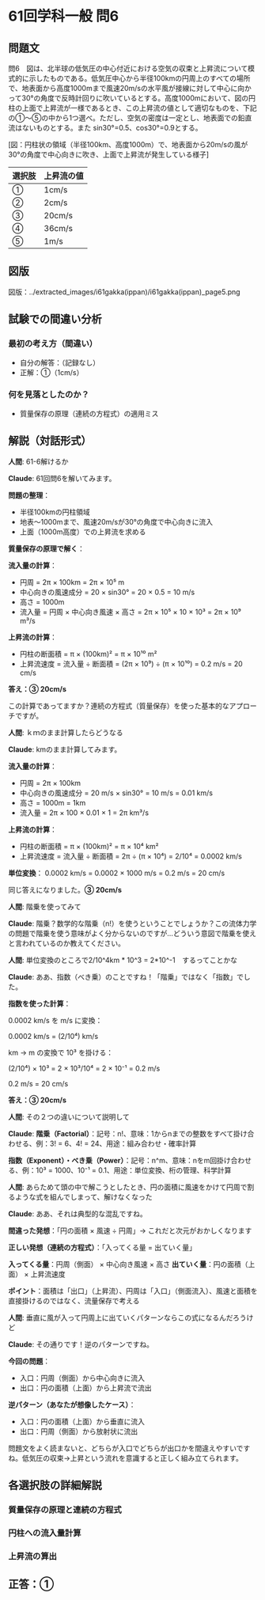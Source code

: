 # 61回学科一般 問6

## 問題文

問6　図は、北半球の低気圧の中心付近における空気の収束と上昇流について模式的に示したものである。低気圧中心から半径100kmの円周上のすべての場所で、地表面から高度1000mまで風速20m/sの水平風が接線に対して中心に向かって30°の角度で反時計回りに吹いているとする。高度1000mにおいて、図の円柱の上面で上昇流が一様であるとき、この上昇流の値として適切なものを、下記の①〜⑤の中から1つ選べ。ただし、空気の密度は一定とし、地表面での鉛直流はないものとする。また sin30°=0.5、cos30°=0.9とする。

[図：円柱状の領域（半径100km、高度1000m）で、地表面から20m/sの風が30°の角度で中心向きに吹き、上面で上昇流が発生している様子]

| 選択肢 | 上昇流の値 |
|--------|-----------|
| ① | 1cm/s |
| ② | 2cm/s |
| ③ | 20cm/s |
| ④ | 36cm/s |
| ⑤ | 1m/s |

## 図版

図版：../extracted_images/i61gakka(ippan)/i61gakka(ippan)_page5.png

## 試験での間違い分析

### 最初の考え方（間違い）
- 自分の解答：（記録なし）
- 正解：①（1cm/s）

### 何を見落としたのか？
- 質量保存の原理（連続の方程式）の適用ミス

## 解説（対話形式）

**人間**: 61-6解けるか

**Claude**: 61回問6を解いてみます。

**問題の整理**：
- 半径100kmの円柱領域
- 地表～1000mまで、風速20m/sが30°の角度で中心向きに流入
- 上面（1000m高度）での上昇流を求める

**質量保存の原理で解く**：

**流入量の計算**：
- 円周 = 2π × 100km = 2π × 10⁵ m
- 中心向きの風速成分 = 20 × sin30° = 20 × 0.5 = 10 m/s
- 高さ = 1000m
- 流入量 = 円周 × 中心向き風速 × 高さ = 2π × 10⁵ × 10 × 10³ = 2π × 10⁹ m³/s

**上昇流の計算**：
- 円柱の断面積 = π × (100km)² = π × 10¹⁰ m²
- 上昇流速度 = 流入量 ÷ 断面積 = (2π × 10⁹) ÷ (π × 10¹⁰) = 0.2 m/s = 20 cm/s

**答え：③ 20cm/s**

この計算であってますか？連続の方程式（質量保存）を使った基本的なアプローチですが。

**人間**: ｋｍのまま計算したらどうなる

**Claude**: kmのまま計算してみます。

**流入量の計算**：
- 円周 = 2π × 100km
- 中心向きの風速成分 = 20 m/s × sin30° = 10 m/s = 0.01 km/s
- 高さ = 1000m = 1km
- 流入量 = 2π × 100 × 0.01 × 1 = 2π km³/s

**上昇流の計算**：
- 円柱の断面積 = π × (100km)² = π × 10⁴ km²
- 上昇流速度 = 流入量 ÷ 断面積 = 2π ÷ (π × 10⁴) = 2/10⁴ = 0.0002 km/s

**単位変換**：
0.0002 km/s = 0.0002 × 1000 m/s = 0.2 m/s = 20 cm/s

同じ答えになりました。**③ 20cm/s**

**人間**: 階乗を使ってみて

**Claude**: 階乗？数学的な階乗（n!）を使うということでしょうか？この流体力学の問題で階乗を使う意味がよく分からないのですが...どういう意図で階乗を使えと言われているのか教えてください。

**人間**: 単位変換のところで2/10^4km * 10^3 = 2*10^-1　するってことかな

**Claude**: ああ、指数（べき乗）のことですね！「階乗」ではなく「指数」でした。

**指数を使った計算**：

0.0002 km/s を m/s に変換：

0.0002 km/s = (2/10⁴) km/s

km → m の変換で 10³ を掛ける：

(2/10⁴) × 10³ = 2 × 10³/10⁴ = 2 × 10⁻¹ = 0.2 m/s

0.2 m/s = 20 cm/s

**答え：③ 20cm/s**

**人間**: その２つの違いについて説明して

**Claude**: **階乗（Factorial）**：記号：n!、意味：1からnまでの整数をすべて掛け合わせる、例：3! = 6、4! = 24、用途：組み合わせ・確率計算

**指数（Exponent）・べき乗（Power）**：記号：n^m、意味：nをm回掛け合わせる、例：10³ = 1000、10⁻¹ = 0.1、用途：単位変換、桁の管理、科学計算

**人間**: あらためて頭の中で解こうとしたとき、円の面積に風速をかけて円周で割るような式を組んでしまって、解けなくなった

**Claude**: ああ、それは典型的な混乱ですね。

**間違った発想**：「円の面積 × 風速 ÷ 円周」→ これだと次元がおかしくなります

**正しい発想（連続の方程式）**：「入ってくる量 = 出ていく量」

**入ってくる量**：円周（側面） × 中心向き風速 × 高さ
**出ていく量**：円の面積（上面） × 上昇流速度

**ポイント**：面積は「出口」（上昇流）、円周は「入口」（側面流入）、風速と面積を直接掛けるのではなく、流量保存で考える

**人間**: 垂直に風が入って円周上に出ていくパターンならこの式になるんだろうけど

**Claude**: その通りです！逆のパターンですね。

**今回の問題**：
- 入口：円周（側面）から中心向きに流入
- 出口：円の面積（上面）から上昇流で流出

**逆パターン（あなたが想像したケース）**：
- 入口：円の面積（上面）から垂直に流入
- 出口：円周（側面）から放射状に流出

問題文をよく読まないと、どちらが入口でどちらが出口かを間違えやすいですね。低気圧の収束→上昇という流れを意識すると正しく組み立てられます。

## 各選択肢の詳細解説

### 質量保存の原理と連続の方程式

### 円柱への流入量計算

### 上昇流の算出

## 正答：①